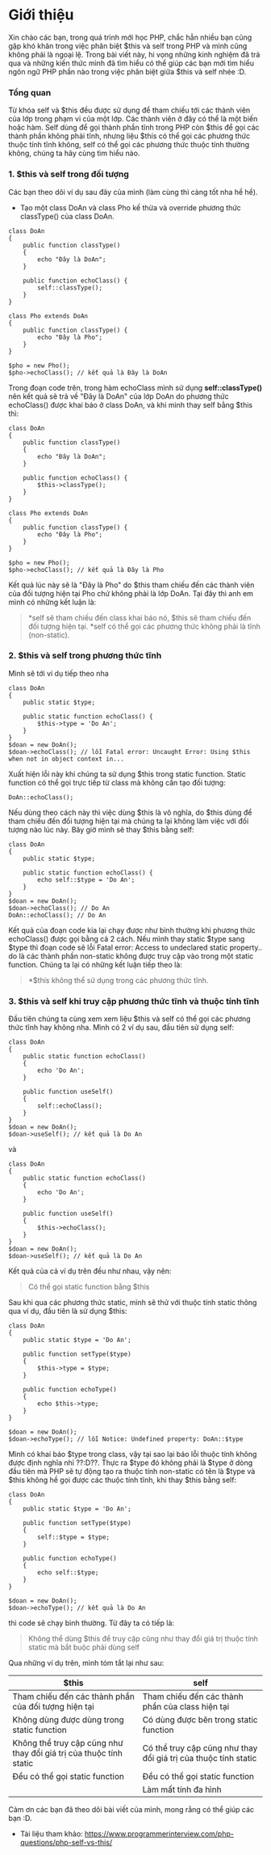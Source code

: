# Giới thiệu
Xin chào các bạn, trong quá trình mới học PHP, chắc hẳn nhiều bạn cũng gặp khó khăn trong việc phân biệt $this và self trong PHP và mình cũng không phải là ngoại lệ. Trong bài viết này, hi vọng những kinh nghiệm đã trả qua và những kiến thức mình đã tìm hiểu có thể giúp các bạn mới tìm hiểu ngôn ngữ PHP phần nào trong việc phân biệt giữa $this và self nhée :D.
### Tổng quan
Từ khóa self và $this đều được sử dụng để tham chiếu tới các thành viên của lớp trong phạm vi của một lớp. Các thành viên ở đây có thể là một biến hoặc hàm. Self dùng để gọi thành phần tĩnh trong PHP còn $this để gọi các thành phần không phải tĩnh,  nhưng liệu $thís có thể gọi các phương thức thuộc tính tĩnh không, self có thể gọi các phương thức thuộc tính thường không, chúng ta hãy cùng tìm hiểu nào.
### 1. $this và self trong đối tượng
Các bạn theo dõi ví dụ sau đây của mình (làm cùng thì càng tốt nha hề hề).
- Tạo một class DoAn và class Pho kế thừa và override phương thức classType() của class DoAn.
```
class DoAn
{
    public function classType()
    {
        echo "Đây là DoAn";
    }

    public function echoClass() {
        self::classType();
    }
}

class Pho extends DoAn
{
    public function classType() {
        echo "Đây là Pho";
    }
}

$pho = new Pho(); 
$pho->echoClass(); // kết quả là Đây là DoAn
```
Trong đoạn code trên, trong hàm echoClass mình sử dụng **self::classType()** nên kết quả sẽ trả về "Đây là DoAn" của lớp DoAn do phương thức echoClass() được khai báo ở class DoAn, và khi mình thay self bằng $this thì:
```
class DoAn
{
    public function classType()
    {
        echo "Đây là DoAn";
    }

    public function echoClass() {
        $this->classType();
    }
}

class Pho extends DoAn
{
    public function classType() {
        echo "Đây là Pho";
    }
}

$pho = new Pho();
$pho->echoClass(); // kết quả là Đây là Pho
```
Kết quả lúc này sẽ là "Đây là Pho" do $this tham chiếu đến các thành viên của đối tượng hiện tại Pho chứ không phải là lớp DoAn. 
Tại đây thì anh em mình có những kết luận là:
> *self sẽ tham chiếu đến class khai báo nó, $this sẽ tham chiếu đến đối tượng hiện tại.
> *self có thể gọi các phương thức không phải là tĩnh (non-static).

### 2. $this và self trong phương thức tĩnh

Mình sẽ tới ví dụ tiếp theo nha
```
class DoAn
{
    public static $type;

    public static function echoClass() {
        $this->type = 'Do An';
    }
}
$doan = new DoAn();
$doan->echoClass(); // lỗi Fatal error: Uncaught Error: Using $this when not in object context in...
```
Xuất hiện lỗi này khi chúng ta sử dụng $this trong static function. Static function có thể gọi trực tiếp từ class mà không cần tạo đối tượng:
```
DoAn::echoClass();
```
Nếu dùng theo cách này thì việc dùng $this là vô nghĩa, do $this dùng để tham chiếu đến đối tượng hiện tại mà chúng ta lại không làm việc với đối tượng nào lúc này. Bây giờ mình sẽ thay $this bằng self:
```
class DoAn
{
    public static $type;

    public static function echoClass() {
        echo self::$type = 'Do An';
    }
}
$doan = new DoAn();
$doan->echoClass(); // Do An
DoAn::echoClass(); // Do An
```
Kết quả của đoạn code kia lại chạy được như bình thường khi phương thức echoClass() được gọi bằng cả 2 cách.
Nếu mình thay static $type sang $type thì đoạn code sẽ lỗi Fatal error: Access to undeclared static property.. do là các thành phần non-static không được truy cập vào trong một static function.
Chúng ta lại có những kết luận tiếp theo là:
> *$thís không thể sử dụng trong các phương thức tĩnh.
### 3. $this và self khi truy cập phương thức tĩnh và thuộc tính tĩnh

Đầu tiên chúng ta cùng xem xem liệu $this và self có thể gọi các phương thức tĩnh hay không nha. Mình có 2 ví dụ sau, đầu tiên sử dụng self:
```
class DoAn
{
    public static function echoClass()
    {
        echo 'Do An';
    }

    public function useSelf()
    {
        self::echoClass();
    }
}
$doan = new DoAn();
$doan->useSelf(); // kết quả là Do An
```
và 
```
class DoAn
{
    public static function echoClass()
    {
        echo 'Do An';
    }

    public function useSelf()
    {
        $this->echoClass();
    }
}
$doan = new DoAn();
$doan->useSelf(); // kết quả là Do An
```
Kết quả của cả ví dụ trên đều như nhau, vậy nên:
> Có thể gọi static function bằng $this

Sau khi qua các phương thức static, mình sẽ thử với thuộc tính static thông qua ví dụ, đầu tiên là sử dụng $this:
```
class DoAn
{
    public static $type = 'Do An';

    public function setType($type)
    {
        $this->type = $type;
    }

    public function echoType()
    {
        echo $this->type;
    }
}

$doan = new DoAn();
$doan->echoType(); // lỗi Notice: Undefined property: DoAn::$type
```
Mình có khai báo $type trong class, vậy tại sao lại báo lỗi thuộc tính không được định nghĩa nhỉ ??:D??. Thực ra $type đó không phải là $type ở dòng đầu tiên mà PHP sẽ tự động tạo ra thuộc tính non-static có tên là $type và $this không hề gọi được các thuộc tính tĩnh, khi thay $this bằng self:
```
class DoAn
{
    public static $type = 'Do An';

    public function setType($type)
    {
        self::$type = $type;
    }

    public function echoType()
    {
        echo self::$type;
    }
}

$doan = new DoAn();
$doan->echoType(); // kết quả là Do An
```
thì code sẽ chạy bình thường. Từ đây ta có tiếp là:
> Không thể dùng $this để truy cập cũng như thay đổi giá trị thuộc tính static mà bắt buộc phải dùng self

Qua những ví dụ trên, mình tóm tắt lại như sau:

| $this | self |
| -------- | -------- |
| Tham chiếu đến các thành phần của đối tượng hiện tại     | Tham chiếu đến các thành phần của class hiện tại     |
|Không dùng được dùng trong static function|Có dùng được bên trong static function|
|Không thể truy cập cũng như thay đổi giá trị của thuộc tính static|Có thể truy cập cũng như thay đổi giá trị của thuộc tính static|
|Đều có thể gọi static function |Đều có thể gọi static function |
||Làm mất tính đa hình|
Cảm ơn các bạn đã theo dõi bài viết của mình, mong rằng có thể giúp các bạn :D.
* Tài liệu tham khảo: https://www.programmerinterview.com/php-questions/php-self-vs-this/